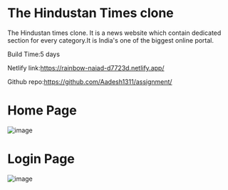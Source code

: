 # The Hindustan Times clone
The Hindustan times clone. It is a news website which contain dedicated section for every category.It is India's one of the biggest online portal.


Build Time:5 days

Netlify link:https://rainbow-naiad-d7723d.netlify.app/

Github repo:https://github.com/Aadesh1311/assignment/

# Home Page

![image](https://user-images.githubusercontent.com/100181537/171625593-6b902a7e-2b49-45d2-ac32-74c01ed71a79.png)

# Login Page

![image](https://user-images.githubusercontent.com/100181537/171625888-f18dfa84-1240-4cd8-8f89-7bd8e6555ae7.png)

